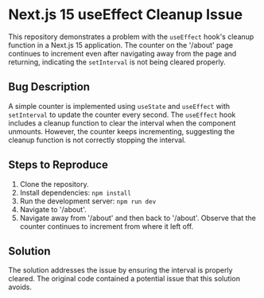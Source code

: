 # Next.js 15 useEffect Cleanup Issue

This repository demonstrates a problem with the `useEffect` hook's cleanup function in a Next.js 15 application. The counter on the '/about' page continues to increment even after navigating away from the page and returning, indicating the `setInterval` is not being cleared properly. 

## Bug Description

A simple counter is implemented using `useState` and `useEffect` with `setInterval` to update the counter every second. The `useEffect` hook includes a cleanup function to clear the interval when the component unmounts. However, the counter keeps incrementing, suggesting the cleanup function is not correctly stopping the interval.

## Steps to Reproduce
1. Clone the repository.
2. Install dependencies: `npm install`
3. Run the development server: `npm run dev`
4. Navigate to '/about'.
5. Navigate away from '/about' and then back to '/about'. Observe that the counter continues to increment from where it left off.

## Solution
The solution addresses the issue by ensuring the interval is properly cleared.  The original code contained a potential issue that this solution avoids.